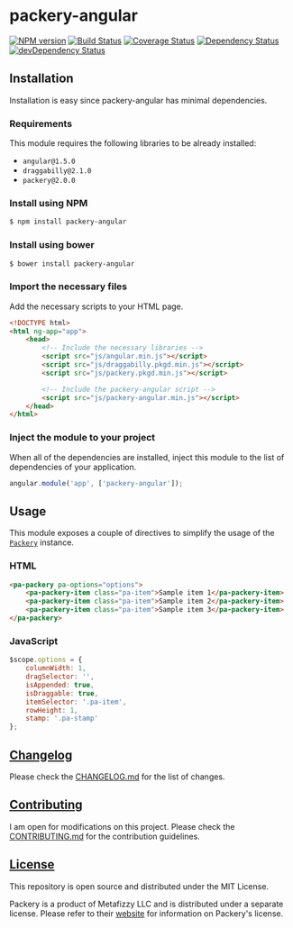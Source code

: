 # packery-angular

[![NPM version](https://img.shields.io/npm/v/packery-angular.svg?style=flat)](https://www.npmjs.com/package/packery-angular)
[![Build Status](https://travis-ci.org/Dilatorily/packery-angular.svg?style=flat)](https://travis-ci.org/Dilatorily/packery-angular)
[![Coverage Status](https://coveralls.io/repos/Dilatorily/packery-angular/badge.svg?branch=master&service=github&style=flat)](https://coveralls.io/github/Dilatorily/packery-angular?branch=master)
[![Dependency Status](https://david-dm.org/Dilatorily/packery-angular.svg?style=flat)](https://david-dm.org/Dilatorily/packery-angular)
[![devDependency Status](https://david-dm.org/Dilatorily/packery-angular/dev-status.svg?style=flat)](https://david-dm.org/Dilatorily/packery-angular#info=devDependencies)

## Installation
Installation is easy since packery-angular has minimal dependencies.

### Requirements
This module requires the following libraries to be already installed:

  - `angular@1.5.0`
  - `draggabilly@2.1.0`
  - `packery@2.0.0`

### Install using NPM

```bash
$ npm install packery-angular
```

### Install using bower

```bash
$ bower install packery-angular
```

### Import the necessary files
Add the necessary scripts to your HTML page.

```html
<!DOCTYPE html>
<html ng-app="app">
    <head>
        <!-- Include the necessary libraries -->
        <script src="js/angular.min.js"></script>
        <script src="js/draggabilly.pkgd.min.js"></script>
        <script src="js/packery.pkgd.min.js"></script>

        <!-- Include the packery-angular script -->
        <script src="js/packery-angular.min.js"></script>
    </head>
</html>
```

### Inject the module to your project
When all of the dependencies are installed, inject this module to the list of dependencies of your application.

```javascript
angular.module('app', ['packery-angular']);
```

## Usage
This module exposes a couple of directives to simplify the usage of the [`Packery`](http://packery.metafizzy.co/) instance.

### HTML
```html
<pa-packery pa-options="options">
    <pa-packery-item class="pa-item">Sample item 1</pa-packery-item>
    <pa-packery-item class="pa-item">Sample item 2</pa-packery-item>
    <pa-packery-item class="pa-item">Sample item 3</pa-packery-item>
</pa-packery>
```

### JavaScript
```javascript
$scope.options = {
    columnWidth: 1,
    dragSelector: '',
    isAppended: true,
    isDraggable: true,
    itemSelector: '.pa-item',
    rowHeight: 1,
    stamp: '.pa-stamp'
};
```

## [Changelog](CHANGELOG.md)
Please check the [CHANGELOG.md](CHANGELOG.md) for the list of changes.

## [Contributing](CONTRIBUTING.md)
I am open for modifications on this project. Please check the [CONTRIBUTING.md](CONTRIBUTING.md) for the contribution guidelines.

## [License](LICENSE)
This repository is open source and distributed under the MIT License.

Packery is a product of Metafizzy LLC and is distributed under a separate license. Please refer to their [website](http://packery.metafizzy.co/) for information on Packery's license.
